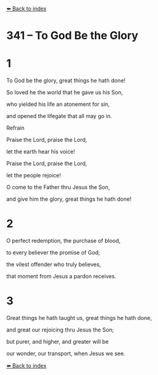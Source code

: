 [⬅️ Back to index](../README.md)

# 341 – To God Be the Glory





# 1

To God be the glory, great things he hath done!

So loved he the world that he gave us his Son,

who yielded his life an atonement for sin,

and opened the lifegate that all may go in.



Refrain

Praise the Lord, praise the Lord,

let the earth hear his voice!

Praise the Lord, praise the Lord,

let the people rejoice!

O come to the Father thru Jesus the Son,

and give him the glory, great things he hath done!



# 2

O perfect redemption, the purchase of blood,

to every believer the promise of God;

the vilest offender who truly believes,

that moment from Jesus a pardon receives.



# 3

Great things he hath taught us, great things he hath done,

and great our rejoicing thru Jesus the Son;

but purer, and higher, and greater will be

our wonder, our transport, when Jesus we see.

[⬅️ Back to index](../README.md)
